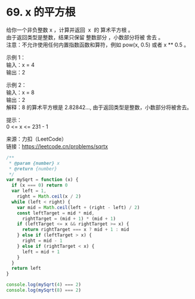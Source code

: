 # 69. x 的平方根

给你一个非负整数 x ，计算并返回  x  的 算术平方根 。  
由于返回类型是整数，结果只保留 整数部分 ，小数部分将被 舍去 。  
注意：不允许使用任何内置指数函数和算符，例如 pow(x, 0.5) 或者 x \*\* 0.5 。

示例 1：  
输入：x = 4  
输出：2

示例 2：  
输入：x = 8  
输出：2  
解释：8 的算术平方根是 2.82842..., 由于返回类型是整数，小数部分将被舍去。

提示：  
0 <= x <= 231 - 1

来源：力扣（LeetCode）  
链接：https://leetcode.cn/problems/sqrtx

```javascript
/**
 * @param {number} x
 * @return {number}
 */
var mySqrt = function (x) {
  if (x === 0) return 0
  var left = 1,
    right = Math.ceil(x / 2)
  while (left < right) {
    var mid = Math.ceil(left + (right - left) / 2)
    const leftTarget = mid * mid,
      rightTarget = (mid + 1) * (mid + 1)
    if (leftTarget <= x && rightTarget >= x) {
      return rightTarget === x ? mid + 1 : mid
    } else if (leftTarget > x) {
      right = mid - 1
    } else if (rightTarget < x) {
      left = mid + 1
    }
  }
  return left
}

console.log(mySqrt(4) === 2)
console.log(mySqrt(8) === 2)
```
